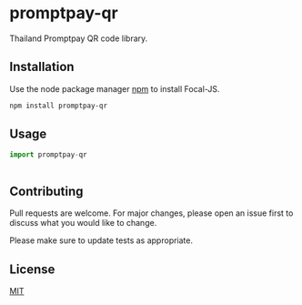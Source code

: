 # promptpay-qr

Thailand Promptpay QR code library.

## Installation

Use the node package manager [npm](https://www.npmjs.com/get-npm) to install Focal-JS.

```bash
npm install promptpay-qr
```

## Usage

```node.js
import promptpay-qr



```

## Contributing
Pull requests are welcome. For major changes, please open an issue first to discuss what you would like to change.

Please make sure to update tests as appropriate.

## License
[MIT](https://choosealicense.com/licenses/mit/)